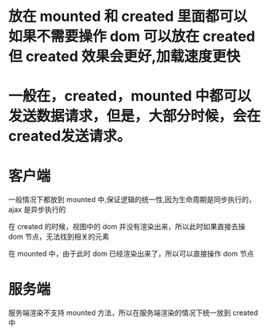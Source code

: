 # 放在 mounted 和 created 里面都可以 如果不需要操作 dom 可以放在 created 但 created 效果会更好,加载速度更快

# 一般在，created，mounted 中都可以发送数据请求，但是，大部分时候，会在created发送请求。

# 客户端

一般情况下都放到 mounted 中,保证逻辑的统一性,因为生命周期是同步执行的，ajax 是异步执行的

在 created 的时候，视图中的 dom 并没有渲染出来，所以此时如果直接去操 dom 节点，无法找到相关的元素

在 mounted 中，由于此时 dom 已经渲染出来了，所以可以直接操作 dom 节点

# 服务端

服务端渲染不支持 mounted 方法，所以在服务端渲染的情况下统一放到 created 中
